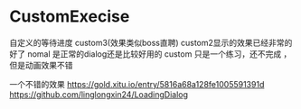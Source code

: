 # CustomExecise

自定义的等待进度 
custom3(效果类似boss直聘)
custom2显示的效果已经非常的好了
nomal 是正常的dialog还是比较好用的
custom 只是一个练习，还不完成 ，但是动画效果不错

一个不错的效果
 https://gold.xitu.io/entry/5816a68a128fe1005591391d
https://github.com/linglongxin24/LoadingDialog

